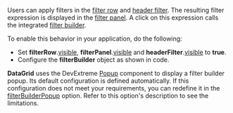Users can apply filters in the [filter row](/Documentation/ApiReference/UI_Widgets/dxDataGrid/Configuration/filterRow/) and [header filter](/Documentation/ApiReference/UI_Widgets/dxDataGrid/Configuration/headerFilter/). The resulting filter expression is displayed in the [filter panel](/Documentation/ApiReference/UI_Widgets/dxDataGrid/Configuration/filterPanel/). A click on this expression calls the integrated [filter builder](/Documentation/ApiReference/UI_Widgets/dxDataGrid/Configuration/#filterBuilder). 

To enable this behavior in your application, do the following:
- Set **filterRow**.[visible](/Documentation/ApiReference/UI_Widgets/dxDataGrid/Configuration/filterRow/#visible), **filterPanel**.[visible](/Documentation/ApiReference/UI_Widgets/dxDataGrid/Configuration/filterPanel/#visible) and **headerFilter**.[visible](/Documentation/ApiReference/UI_Widgets/dxDataGrid/Configuration/headerFilter/#visible) to **true**.
- Configure the **filterBuilder** object as shown in code.

**DataGrid** uses the DevExtreme [Popup](/Documentation/ApiReference/UI_Widgets/dxPopup/) component to display a filter builder popup. Its default configuration is defined automatically. If this configuration does not meet your requirements, you can redefine it in the [filterBuilderPopup](/Documentation/ApiReference/UI_Widgets/dxDataGrid/Configuration/#filterBuilderPopup) option. Refer to this option's description to see the limitations.